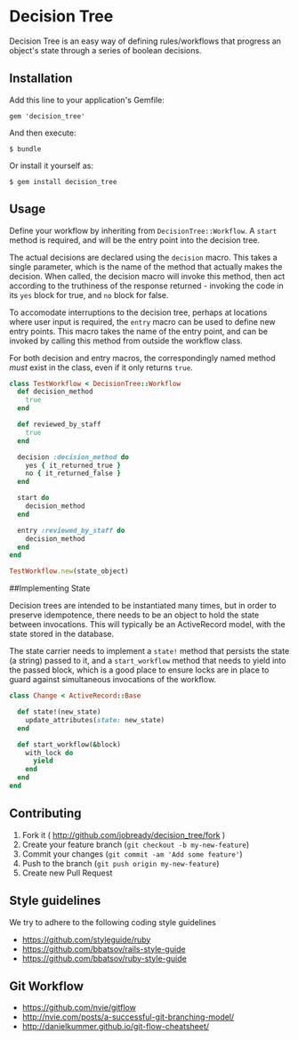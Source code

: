 # Decision Tree

Decision Tree is an easy way of defining rules/workflows that progress an
object's state through a series of boolean decisions.

## Installation

Add this line to your application's Gemfile:

    gem 'decision_tree'

And then execute:

    $ bundle

Or install it yourself as:

    $ gem install decision_tree

## Usage

Define your workflow by inheriting from `DecisionTree::Workflow`. A `start`
method is required, and will be the entry point into the decision tree.

The actual decisions are declared using the `decision` macro. This takes a
single parameter, which is the name of the method that actually makes the
decision. When called, the decision macro will invoke this method, then
act according to the truthiness of the response returned - invoking the
code in its `yes` block for true, and `no` block for false.

To accomodate interruptions to the decision tree, perhaps at locations where
user input is required, the `entry` macro can be used to define new entry
points. This macro takes the name of the entry point, and can be invoked by
calling this method from outside the workflow class.

For both decision and entry macros, the correspondingly named method *must*
exist in the class, even if it only returns `true`.

```ruby
class TestWorkflow < DecisionTree::Workflow
  def decision_method
    true
  end

  def reviewed_by_staff
    true
  end

  decision :decision_method do
    yes { it_returned_true }
    no { it_returned_false }
  end

  start do
    decision_method
  end

  entry :reviewed_by_staff do
    decision_method
  end
end

TestWorkflow.new(state_object)
```

##Implementing State

Decision trees are intended to be instantiated many times, but in order to
preserve idempotence, there needs to be an object to hold the state between
invocations. This will typically be an ActiveRecord model, with the state
stored in the database.

The state carrier needs to implement a `state!` method that persists the state
(a string) passed to it, and a `start_workflow` method that needs to yield
into the passed block, which is a good place to ensure locks are in place to
guard against simultaneous invocations of the workflow.

```ruby
class Change < ActiveRecord::Base

  def state!(new_state)
    update_attributes(state: new_state)
  end

  def start_workflow(&block)
    with_lock do
      yield
    end
  end
end
```

## Contributing

1. Fork it ( http://github.com/jobready/decision_tree/fork )
2. Create your feature branch (`git checkout -b my-new-feature`)
3. Commit your changes (`git commit -am 'Add some feature'`)
4. Push to the branch (`git push origin my-new-feature`)
5. Create new Pull Request


## Style guidelines

We try to adhere to the following coding style guidelines

  * https://github.com/styleguide/ruby
  * https://github.com/bbatsov/rails-style-guide
  * https://github.com/bbatsov/ruby-style-guide

## Git Workflow

  * https://github.com/nvie/gitflow
  * http://nvie.com/posts/a-successful-git-branching-model/
  * http://danielkummer.github.io/git-flow-cheatsheet/

